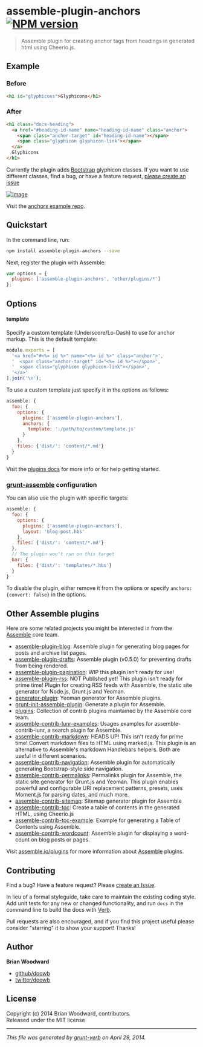 # assemble-plugin-anchors [![NPM version](https://badge.fury.io/js/assemble-plugin-anchors.png)](http://badge.fury.io/js/assemble-plugin-anchors)

> Assemble plugin for creating anchor tags from headings in generated html using Cheerio.js.

## Example
### Before

```html
<h1 id="glyphicons">Glyphicons</h1>
```
### After

```html
<h1 class="docs-heading">
  <a href="#heading-id-name" name="heading-id-name" class="anchor">
    <span class="anchor-target" id="heading-id-name"></span>
    <span class="glyphicon glyphicon-link"></span>
  </a>
  Glyphicons
</h1>
```
Currently the plugin adds [Bootstrap](http://getbootstrap.com/components/#glyphicons) glyphicon classes. If you want to use different classes, find a bug, or have a feature request, [please create an issue](https://github.com/assemble/assemble-contrib-anchors/issues/new)

[![image](https://f.cloud.github.com/assets/383994/1511486/c2414c4e-4aaf-11e3-9c16-30f2993ae2d7.png)](http://assemble.github.io/example-assemble-anchors/components.html#glyphicons)

Visit the [anchors example repo](https://github.com/assemble/example-assemble-anchors).

## Quickstart
In the command line, run:

```bash
npm install assemble-plugin-anchors --save
```

Next, register the plugin with Assemble:

```js
var options = {
  plugins: ['assemble-plugin-anchors', 'other/plugins/*']
};
```

## Options
#### template

Specify a custom template (Underscore/Lo-Dash) to use for anchor markup. This is the default template:

```js
module.exports = [
  '<a href="#<%= id %>" name="<%= id %>" class="anchor">',
  '  <span class="anchor-target" id="<%= id %>"></span>',
  '  <span class="glyphicon glyphicon-link"></span>',
  '</a>'
].join('\n');
```

To use a custom template just specify it in the options as follows:

```js
assemble: {
  foo: {
    options: {
      plugins: ['assemble-plugin-anchors'],
      anchors: {
        template: './path/to/custom/template.js'
      }
    },
    files: {'dist/': 'content/*.md'}
  }
}
```


Visit the [plugins docs](http://assemble.io/plugins/) for more info or for help getting started.

### [grunt-assemble](https://github.com/assemble/grunt-assemble) configuration

You can also use the plugin with specific targets:

```js
assemble: {
  foo: {
    options: {
      plugins: ['assemble-plugin-anchors'],
      layout: 'blog-post.hbs'
    },
    files: {'dist/': 'content/*.md'}
  },
  // The plugin won't run on this target
  bar: {
    files: {'dist/': 'templates/*.hbs'}
  }
}
```

To disable the plugin, either remove it from the options or specify `anchors: {convert: false}` in the options.

## Other Assemble plugins
Here are some related projects you might be interested in from the [Assemble](http://assemble.io) core team.

+ [assemble-plugin-blog](https://api.github.com/repos/assemble/assemble-plugin-blog): Assemble plugin for generating blog pages for posts and archive list pages. 
+ [assemble-plugin-drafts](https://api.github.com/repos/assemble/assemble-plugin-drafts): Assemble plugin (v0.5.0) for preventing drafts from being rendered. 
+ [assemble-plugin-pagination](https://api.github.com/repos/assemble/assemble-plugin-pagination): WIP this plugin isn't ready for use! 
+ [assemble-plugin-rss](https://api.github.com/repos/assemble/assemble-plugin-rss): NOT Published yet! This plugin isn't ready for prime time! Plugin for creating RSS feeds with Assemble, the static site generator for Node.js, Grunt.js and Yeoman.  
+ [generator-plugin](https://api.github.com/repos/assemble/generator-plugin): Yeoman generator for Assemble plugins.  
+ [grunt-init-assemble-plugin](https://api.github.com/repos/assemble/grunt-init-assemble-plugin): Generate a plugin for Assemble. 
+ [plugins](https://api.github.com/repos/assemble/plugins): Collection of contrib plugins maintained by the Assemble core team. 
+ [assemble-contrib-lunr-examples](https://api.github.com/repos/assemble/assemble-contrib-lunr-examples): Usages examples for assemble-contrib-lunr, a search plugin for Assemble. 
+ [assemble-contrib-markdown](https://api.github.com/repos/assemble/assemble-contrib-markdown): HEADS UP! This isn't ready for prime time! Convert markdown files to HTML using marked.js. This plugin is an alternative to Assemble's markdown Handlebars helpers. Both are useful in different scenarios. 
+ [assemble-contrib-navigation](https://api.github.com/repos/assemble/assemble-contrib-navigation): Assemble plugin for automatically generating Bootstrap-style side navigation.  
+ [assemble-contrib-permalinks](https://api.github.com/repos/assemble/assemble-contrib-permalinks): Permalinks plugin for Assemble, the static site generator for Grunt.js and Yeoman. This plugin enables powerful and configurable URI replacement patterns, presets, uses Moment.js for parsing dates, and much more. 
+ [assemble-contrib-sitemap](https://api.github.com/repos/assemble/assemble-contrib-sitemap): Sitemap generator plugin for Assemble 
+ [assemble-contrib-toc](https://api.github.com/repos/assemble/assemble-contrib-toc): Create a table of contents in the generated HTML, using Cheerio.js 
+ [assemble-contrib-toc-example](https://api.github.com/repos/assemble/assemble-contrib-toc-example): Example for generating a Table of Contents using Assemble. 
+ [assemble-contrib-wordcount](https://api.github.com/repos/assemble/assemble-contrib-wordcount): Assemble plugin for displaying a word-count on blog posts or pages. 

Visit [assemble.io/plugins](http:/assemble.io/plugins/) for more information about [Assemble](http:/assemble.io/) plugins.


## Contributing
Find a bug? Have a feature request? Please [create an Issue](https://github.com/assemble/assemble-plugin-anchors/issues).

In lieu of a formal styleguide, take care to maintain the existing coding style. Add unit tests for any new or changed functionality,
and run `docs` in the command line to build the docs with [Verb](https://github.com/assemble/verb).

Pull requests are also encouraged, and if you find this project useful please consider "starring" it to show your support! Thanks!

## Author

**Brian Woodward**

+ [github/doowb](https://github.com/doowb)
+ [twitter/doowb](http://twitter.com/jonschlinkert)

## License
Copyright (c) 2014 Brian Woodward, contributors.  
Released under the MIT license

***

_This file was generated by [grunt-verb](https://github.com/assemble/grunt-verb) on April 29, 2014._
